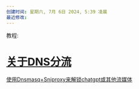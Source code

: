 ```yaml
---
创建时间: 星期六, 7月 6日 2024, 5:39 凌晨
最近修改: 
---
```

教程:
# [关于DNS分流](https://www.nodeseek.com/post-65411-1)

[使用Dnsmasq+Sniproxy来解锁chatgpt或其他流媒体](https://2199k.cn/9ea136eI-/)